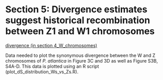 # Section 5: Divergence estimates suggest historical recombination between Z1 and W1 chromosomes

[divergence (in section 4_W_chromosomes)](<https://github.com/charlottewright/P_atlantica_genome/tree/main/4_W_chromosomes/divergence>)

Data needed to plot the synonymous divergence between the W and Z chromosomes of *P. atlantica* in Figure 3C and 3D as well as Figure S3B, S4A-D. This data is plotted using an R script (plot_dS_distribution_Ws_vs_Zs.R).
